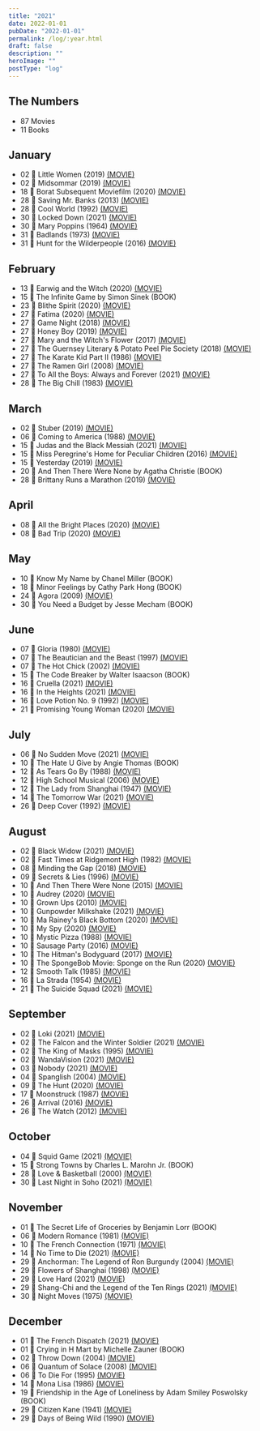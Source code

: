 ```yaml
---
title: "2021"
date: 2022-01-01
pubDate: "2022-01-01"
permalink: /log/:year.html
draft: false
description: ""
heroImage: ""
postType: "log"
---
```


## The Numbers

- 87 Movies
- 11 Books

## January

- 02 🎥 Little Women (2019) [(MOVIE)](https://boxd.it/aSVk)
- 02 🎥 Midsommar (2019) [(MOVIE)](https://boxd.it/jhxe)
- 18 🎥 Borat Subsequent Moviefilm (2020) [(MOVIE)](https://boxd.it/rNS0)
- 28 🎥 Saving Mr. Banks (2013) [(MOVIE)](https://boxd.it/4vIq)
- 28 🎥 Cool World (1992) [(MOVIE)](https://boxd.it/1Ou2)
- 30 🎥 Locked Down (2021) [(MOVIE)](https://boxd.it/rOWC)
- 30 🎥 Mary Poppins (1964) [(MOVIE)](https://boxd.it/2aoA)
- 31 🎥 Badlands (1973) [(MOVIE)](https://boxd.it/25Fm)
- 31 🎥 Hunt for the Wilderpeople (2016) [(MOVIE)](https://boxd.it/cTgG)

## February

- 13 🎥 Earwig and the Witch (2020) [(MOVIE)](https://boxd.it/pu34)
- 15 📕 The Infinite Game by Simon Sinek (BOOK)
- 23 🎥 Blithe Spirit (2020) [(MOVIE)](https://boxd.it/nXem)
- 27 🎥 Fatima (2020) [(MOVIE)](https://boxd.it/iSLK)
- 27 🎥 Game Night (2018) [(MOVIE)](https://boxd.it/fRtu)
- 27 🎥 Honey Boy (2019) [(MOVIE)](https://boxd.it/ixvm)
- 27 🎥 Mary and the Witch's Flower (2017) [(MOVIE)](https://boxd.it/ffTY)
- 27 🎥 The Guernsey Literary & Potato Peel Pie Society (2018) [(MOVIE)](https://boxd.it/g68w)
- 27 🎥 The Karate Kid Part II (1986) [(MOVIE)](https://boxd.it/1ZJM)
- 27 🎥 The Ramen Girl (2008) [(MOVIE)](https://boxd.it/1GG0)
- 27 🎥 To All the Boys: Always and Forever (2021) [(MOVIE)](https://boxd.it/mI1A)
- 28 🎥 The Big Chill (1983) [(MOVIE)](https://boxd.it/1RHI)

## March

- 02 🎥 Stuber (2019) [(MOVIE)](https://boxd.it/izHE)
- 06 🎥 Coming to America (1988) [(MOVIE)](https://boxd.it/1Ygu)
- 15 🎥 Judas and the Black Messiah (2021) [(MOVIE)](https://boxd.it/lsew)
- 15 🎥 Miss Peregrine's Home for Peculiar Children (2016) [(MOVIE)](https://boxd.it/8KPu)
- 15 🎥 Yesterday (2019) [(MOVIE)](https://boxd.it/iF7M)
- 20 📕 And Then There Were None by Agatha Christie (BOOK)
- 28 🎥 Brittany Runs a Marathon (2019) [(MOVIE)](https://boxd.it/jgGE)

## April

- 08 🎥 All the Bright Places (2020) [(MOVIE)](https://boxd.it/bpfQ)
- 08 🎥 Bad Trip (2020) [(MOVIE)](https://boxd.it/lgRG)

## May

- 10 📕 Know My Name by Chanel Miller (BOOK)
- 18 📕 Minor Feelings by Cathy Park Hong (BOOK)
- 24 🎥 Agora (2009) [(MOVIE)](https://boxd.it/1tVc)
- 30 📕 You Need a Budget by Jesse Mecham (BOOK)

## June

- 07 🎥 Gloria (1980) [(MOVIE)](https://boxd.it/gYg)
- 07 🎥 The Beautician and the Beast (1997) [(MOVIE)](https://boxd.it/1HUi)
- 07 🎥 The Hot Chick (2002) [(MOVIE)](https://boxd.it/1SW0)
- 15 📕 The Code Breaker by Walter Isaacson (BOOK)
- 16 🎥 Cruella (2021) [(MOVIE)](https://boxd.it/bbKg)
- 16 🎥 In the Heights (2021) [(MOVIE)](https://boxd.it/gLhu)
- 16 🎥 Love Potion No. 9 (1992) [(MOVIE)](https://boxd.it/1ufw)
- 21 🎥 Promising Young Woman (2020) [(MOVIE)](https://boxd.it/loRE)

## July

- 06 🎥 No Sudden Move (2021) [(MOVIE)](https://boxd.it/o7WS)
- 10 📕 The Hate U Give by Angie Thomas (BOOK)
- 12 🎥 As Tears Go By (1988) [(MOVIE)](https://boxd.it/1ybI)
- 12 🎥 High School Musical (2006) [(MOVIE)](https://boxd.it/1V0y)
- 12 🎥 The Lady from Shanghai (1947) [(MOVIE)](https://boxd.it/251Q)
- 14 🎥 The Tomorrow War (2021) [(MOVIE)](https://boxd.it/lE78)
- 26 🎥 Deep Cover (1992) [(MOVIE)](https://boxd.it/1D5g)

## August

- 02 🎥 Black Widow (2021) [(MOVIE)](https://boxd.it/hWV8)
- 02 🎥 Fast Times at Ridgemont High (1982) [(MOVIE)](https://boxd.it/1QnM)
- 08 🎥 Minding the Gap (2018) [(MOVIE)](https://boxd.it/hDNu)
- 09 🎥 Secrets & Lies (1996) [(MOVIE)](https://boxd.it/1UuC)
- 10 🎥 And Then There Were None (2015) [(MOVIE)](https://boxd.it/cTHC)
- 10 🎥 Audrey (2020) [(MOVIE)](https://boxd.it/sreE)
- 10 🎥 Grown Ups (2010) [(MOVIE)](https://boxd.it/169a)
- 10 🎥 Gunpowder Milkshake (2021) [(MOVIE)](https://boxd.it/l5fQ)
- 10 🎥 Ma Rainey's Black Bottom (2020) [(MOVIE)](https://boxd.it/mLcm)
- 10 🎥 My Spy (2020) [(MOVIE)](https://boxd.it/lPHG)
- 10 🎥 Mystic Pizza (1988) [(MOVIE)](https://boxd.it/1UpC)
- 10 🎥 Sausage Party (2016) [(MOVIE)](https://boxd.it/6CCe)
- 10 🎥 The Hitman's Bodyguard (2017) [(MOVIE)](https://boxd.it/dCmO)
- 10 🎥 The SpongeBob Movie: Sponge on the Run (2020) [(MOVIE)](https://boxd.it/e1Ac)
- 12 🎥 Smooth Talk (1985) [(MOVIE)](https://boxd.it/1eTg)
- 16 🎥 La Strada (1954) [(MOVIE)](https://boxd.it/2asi)
- 21 🎥 The Suicide Squad (2021) [(MOVIE)](https://boxd.it/fw6O)

## September

- 02 🎥 Loki (2021) [(MOVIE)](https://boxd.it/sbHg)
- 02 🎥 The Falcon and the Winter Soldier (2021) [(MOVIE)](https://boxd.it/sbH6)
- 02 🎥 The King of Masks (1995) [(MOVIE)](https://boxd.it/1vKU)
- 02 🎥 WandaVision (2021) [(MOVIE)](https://boxd.it/sbGW)
- 03 🎥 Nobody (2021) [(MOVIE)](https://boxd.it/mLqS)
- 04 🎥 Spanglish (2004) [(MOVIE)](https://boxd.it/26Cy)
- 09 🎥 The Hunt (2020) [(MOVIE)](https://boxd.it/iE9i)
- 17 🎥 Moonstruck (1987) [(MOVIE)](https://boxd.it/27zg)
- 26 🎥 Arrival (2016) [(MOVIE)](https://boxd.it/aNGk)
- 26 🎥 The Watch (2012) [(MOVIE)](https://boxd.it/2MZk)

## October

- 04 🎥 Squid Game (2021) [(MOVIE)](https://boxd.it/x1OG)
- 15 📕 Strong Towns by Charles L. Marohn Jr. (BOOK)
- 28 🎥 Love & Basketball (2000) [(MOVIE)](https://boxd.it/1Nu6)
- 30 🎥 Last Night in Soho (2021) [(MOVIE)](https://boxd.it/lbJC)

## November

- 01 📕 The Secret Life of Groceries by Benjamin Lorr (BOOK)
- 06 🎥 Modern Romance (1981) [(MOVIE)](https://boxd.it/6Xi)
- 10 🎥 The French Connection (1971) [(MOVIE)](https://boxd.it/296g)
- 14 🎥 No Time to Die (2021) [(MOVIE)](https://boxd.it/cPX2)
- 29 🎥 Anchorman: The Legend of Ron Burgundy (2004) [(MOVIE)](https://boxd.it/1ZVo)
- 29 🎥 Flowers of Shanghai (1998) [(MOVIE)](https://boxd.it/Omq)
- 29 🎥 Love Hard (2021) [(MOVIE)](https://boxd.it/rxXS)
- 29 🎥 Shang-Chi and the Legend of the Ten Rings (2021) [(MOVIE)](https://boxd.it/kLDI)
- 30 🎥 Night Moves (1975) [(MOVIE)](https://boxd.it/1hRM)

## December

- 01 🎥 The French Dispatch (2021) [(MOVIE)](https://boxd.it/jLP8)
- 01 📕 Crying in H Mart by Michelle Zauner (BOOK)
- 02 🎥 Throw Down (2004) [(MOVIE)](https://boxd.it/1vme)
- 06 🎥 Quantum of Solace (2008) [(MOVIE)](https://boxd.it/1Vs8)
- 06 🎥 To Die For (1995) [(MOVIE)](https://boxd.it/2a5o)
- 14 🎥 Mona Lisa (1986) [(MOVIE)](https://boxd.it/1XkA)
- 19 📕 Friendship in the Age of Loneliness by Adam Smiley Poswolsky (BOOK)
- 29 🎥 Citizen Kane (1941) [(MOVIE)](https://boxd.it/71O)
- 29 🎥 Days of Being Wild (1990) [(MOVIE)](https://boxd.it/1HbC)
